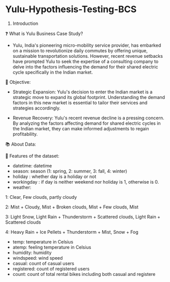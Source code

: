 # Yulu-Hypothesis-Testing-BCS
1. Introduction

❓ What is Yulu Business Case Study?

- Yulu, India's pioneering micro-mobility service provider, has embarked on a mission to
revolutionize daily commutes by offering unique, sustainable transportation solutions.
However, recent revenue setbacks have prompted Yulu to seek the expertise of a consulting
company to delve into the factors influencing the demand for their shared electric cycle
specifically in the Indian market.

🎯 Objective:

- Strategic Expansion: Yulu's decision to enter the Indian market is a strategic move to
expand its global footprint. Understanding the demand factors in this new market is
essential to tailor their services and strategies accordingly.

- Revenue Recovery: Yulu's recent revenue decline is a pressing concern. By analyzing the
factors affecting demand for shared electric cycles in the Indian market, they can make
informed adjustments to regain profitability.

📚 About Data:

📃 Features of the dataset:

- datetime: datetime
- season: season (1: spring, 2: summer, 3: fall, 4: winter)
- holiday : whether day is a holiday or not
- workingday : if day is neither weekend nor holiday is 1, otherwise is 0.
- weather:

1: Clear, Few clouds, partly cloudy

2: Mist + Cloudy, Mist + Broken clouds, Mist + Few clouds, Mist

3: Light Snow, Light Rain + Thunderstorm + Scattered clouds, Light Rain +
   Scattered clouds

4: Heavy Rain + Ice Pellets + Thunderstorm + Mist, Snow + Fog

- temp: temperature in Celsius
- atemp: feeling temperature in Celsius
- humidity: humidity
- windspeed: wind speed
- casual: count of casual users
- registered: count of registered users
- count: count of total rental bikes including both casual and registere
